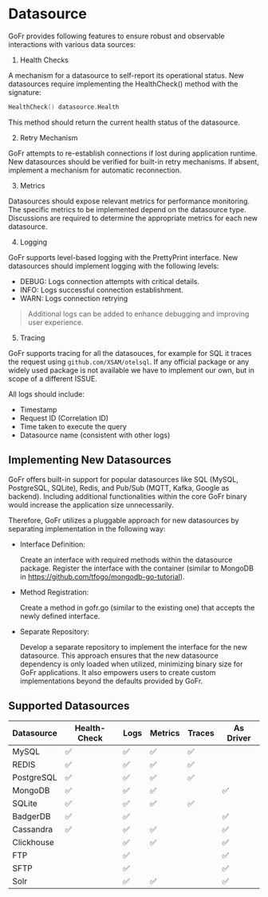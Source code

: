 # Datasource 


GoFr provides following features to ensure robust and observable interactions with various data sources:

1. Health Checks

A mechanism for a datasource to self-report its operational status.
New datasources require implementing the HealthCheck() method with the signature:
```go
HealthCheck() datasource.Health
```

This method should return the current health status of the datasource.

2. Retry Mechanism

GoFr attempts to re-establish connections if lost during application runtime.
New datasources should be verified for built-in retry mechanisms. If absent, implement a mechanism for automatic reconnection.

3. Metrics

Datasources should expose relevant metrics for performance monitoring.
The specific metrics to be implemented depend on the datasource type. Discussions are required to determine the appropriate metrics for each new datasource.

4. Logging

GoFr supports level-based logging with the PrettyPrint interface.
New datasources should implement logging with the following levels:
- DEBUG: Logs connection attempts with critical details.
- INFO: Logs successful connection establishment.
- WARN: Logs connection retrying

> Additional logs can be added to enhance debugging and improving user experience.

5. Tracing
    
GoFr supports tracing for all the datasouces, for example for SQL it traces the request using `github.com/XSAM/otelsql`.
If any official package or any widely used package is not available we have to implement our own, but in scope of a different ISSUE.


All logs should include:
- Timestamp
- Request ID (Correlation ID)
- Time taken to execute the query
- Datasource name (consistent with other logs)

## Implementing New Datasources

GoFr offers built-in support for popular datasources like SQL (MySQL, PostgreSQL, SQLite), Redis, and Pub/Sub (MQTT, Kafka, Google as backend). Including additional functionalities within the core GoFr binary would increase the application size unnecessarily.

Therefore, GoFr utilizes a pluggable approach for new datasources by separating implementation in the following way:

- Interface Definition:

   Create an interface with required methods within the datasource package.
   Register the interface with the container (similar to MongoDB in https://github.com/tfogo/mongodb-go-tutorial).


- Method Registration:

   Create a method in gofr.go (similar to the existing one) that accepts the newly defined interface.


- Separate Repository:

   Develop a separate repository to implement the interface for the new datasource.
   This approach ensures that the new datasource dependency is only loaded when utilized, minimizing binary size for GoFr applications. It also empowers users to create custom implementations beyond the defaults provided by GoFr.

## Supported Datasources

| Datasource | Health-Check | Logs | Metrics | Traces | As Driver |
|------------|-----------|------|-------|--------|-----------|
| MySQL      | ✅         | ✅    | ✅     | ✅      |           |
| REDIS      | ✅         | ✅    | ✅     | ✅      |           |
| PostgreSQL | ✅         | ✅    | ✅     | ✅      |           |
| MongoDB    | ✅         | ✅    | ✅     |        | ✅         |
| SQLite     | ✅         | ✅    | ✅     | ✅      |           |
| BadgerDB   | ✅         | ✅    |       |        | ✅         |
| Cassandra  | ✅         | ✅    | ✅     |        | ✅         |
| Clickhouse |           | ✅    | ✅     |        | ✅         |
| FTP        |           | ✅    |       |        | ✅         |
| SFTP       |           | ✅    |       |        | ✅         |
| Solr       |           |   ✅   |   ✅      |        |      ✅     |
